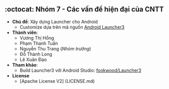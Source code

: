 ## :octocat: Nhóm 7 - Các vấn đề hiện đại của CNTT
* **Chủ đề**: Xây dựng Launcher cho Android
  * Customize dựa trên mã nguồn [Android Launcher3](https://android.googlesource.com/platform/packages/apps/Launcher3)
* **Thành viên**:
	* Vương Thị Hồng
	* Phạm Thanh Tuấn
	* Nguyễn Thu Trang (_Nhóm trưởng_)
	* Đỗ Thành Long
	* Lê Xuân Đạo
* **Tham khảo**: 
	* Build Launcher3 với Android Studio:  [fookwood/Launcher3](https://github.com/fookwood/Launcher3/)
* **License**
	* [Apache License V2] (LICENSE.md)
